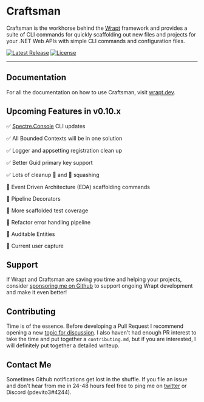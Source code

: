 # Craftsman

Craftsman is the workhorse behind the [Wrapt](https://wrapt.dev) framework and provides a suite of CLI commands for quickly scaffolding out new files and projects for your .NET Web APIs with simple CLI commands and configuration files.

<p>
    <a href="https://github.com/pdevito3/craftsman/releases"><img src="https://img.shields.io/nuget/v/craftsman.svg" alt="Latest Release"></a>   
    <a href="https://github.com/pdevito3/craftsman/blob/master/LICENSE.txt"><img src ="https://img.shields.io/github/license/mashape/apistatus.svg?maxAge=2592000" alt="License"></a>
</p>

------

## Documentation

For all the documentation on how to use Craftsman, visit [wrapt.dev](https://wrapt.dev).

## Upcoming Features in v0.10.x

✅ [Spectre.Console](https://spectreconsole.net/) CLI updates

✅ All Bounded Contexts will be in one solution

✅ Logger and appsetting registration clean up

✅ Better Guid primary key support

✅ Lots of cleanup 🧹 and 🐛 squashing

🚧 Event Driven Architecture (EDA) scaffolding commands

🚧 Pipeline Decorators

🚧 More scaffolded test coverage

🚧 Refactor error handling pipeline

🚧 Auditable Entities

🚧 Current user capture

## Support

If Wrapt and Craftsman are saving you time and helping your projects, consider [sponsoring me on Github](https://github.com/sponsors/pdevito3) to support ongoing Wrapt development and make it even better!

## Contributing

Time is of the essence. Before developing a Pull Request I recommend opening a new [topic for discussion](https://github.com/pdevito3/craftsman/discussions). I also haven't had enough PR interest to take the time and put together a `contributing.md`, but if you are interested, I will definitely put together a detailed writeup.

## Contact Me

Sometimes Github notifications get lost in the shuffle. If you file an issue and don't hear from me in 24-48 hours feel free to ping me on [twitter](https://twitter.com/pdevito3) or Discord (pdevito3#4244).
